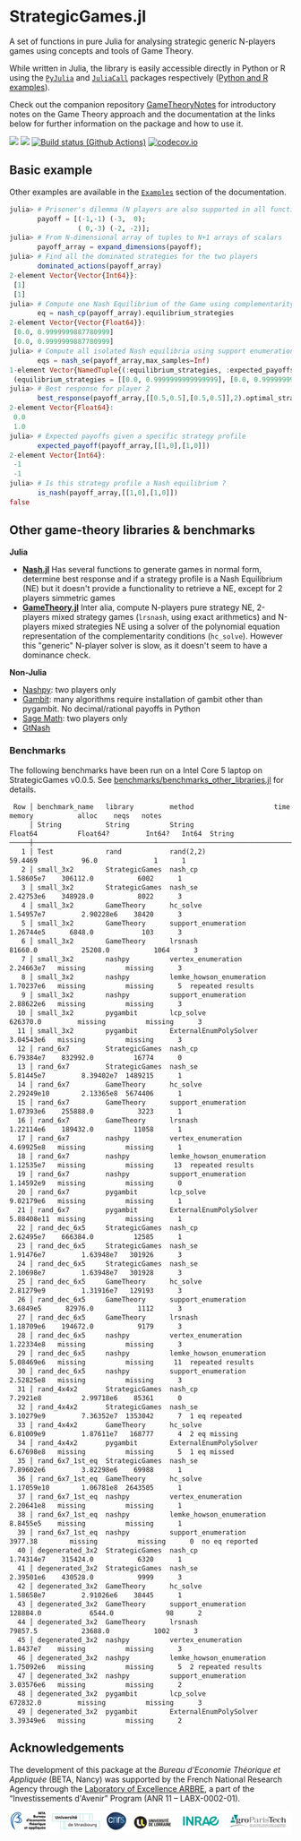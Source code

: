 # StrategicGames.jl

A set of functions in pure Julia for analysing strategic generic N-players games using concepts and tools of Game Theory.

While written in Julia, the library is easily accessible directly in Python or R using the [`PyJulia`](https://github.com/JuliaPy/pyjulia) and [`JuliaCall`](https://github.com/Non-Contradiction/JuliaCall) packages respectively ([Python and R examples](https://sylvaticus.github.io/StrategicGames.jl/dev/using_other_languages.html#using_other_languages)).

Check out the companion repository [GameTheoryNotes](https://github.com/sylvaticus/GameTheoryNotes) for introductory notes on the Game Theory approach and the documentation at the links below for further information on the package and how to use it.

[![](https://img.shields.io/badge/docs-stable-blue.svg)](https://sylvaticus.github.io/StrategicGames.jl/stable)
[![](https://img.shields.io/badge/docs-dev-blue.svg)](https://sylvaticus.github.io/StrategicGames.jl/dev)
[![Build status (Github Actions)](https://github.com/sylvaticus/StrategicGames.jl/workflows/CI/badge.svg)](https://github.com/sylvaticus/StrategicGames.jl/actions)
[![codecov.io](http://codecov.io/github/sylvaticus/StrategicGames.jl/coverage.svg?branch=main)](http://codecov.io/github/sylvaticus/StrategicGames.jl?branch=main)


## Basic example

Other examples are available in the [`Examples`](https://sylvaticus.github.io/StrategicGames.jl/dev/#examples) section of the documentation.

```julia
julia> # Prisoner's dilemma (N players are also supported in all functions)
       payoff = [(-1,-1) (-3,  0);
                 ( 0,-3) (-2, -2)];
julia> # From N-dimensional array of tuples to N+1 arrays of scalars    
       payoff_array = expand_dimensions(payoff);
julia> # Find all the dominated strategies for the two players
       dominated_actions(payoff_array)
2-element Vector{Vector{Int64}}:
 [1]
 [1]
julia> # Compute one Nash Equilibrium of the Game using complementarity formulation
       eq = nash_cp(payoff_array).equilibrium_strategies
2-element Vector{Vector{Float64}}:
 [0.0, 0.9999999887780999]
 [0.0, 0.9999999887780999]
julia> # Compute all isolated Nash equilibria using support enumeration
       eqs = nash_se(payoff_array,max_samples=Inf)
1-element Vector{NamedTuple{(:equilibrium_strategies, :expected_payoffs, :supports), Tuple{Vector{Vector{Float64}}, Vector{Float64}, Vector{Vector{Int64}}}}}:
 (equilibrium_strategies = [[0.0, 0.9999999999999999], [0.0, 0.9999999999999999]], expected_payoffs = [-1.9999999999999678, -1.9999999999999678], supports = [[2], [2]])
julia> # Best response for player 2
       best_response(payoff_array,[[0.5,0.5],[0.5,0.5]],2).optimal_strategy
2-element Vector{Float64}:
 0.0
 1.0
julia> # Expected payoffs given a specific strategy profile
       expected_payoff(payoff_array,[[1,0],[1,0]])
2-element Vector{Int64}:
 -1
 -1
julia> # Is this strategy profile a Nash equilibrium ?
       is_nash(payoff_array,[[1,0],[1,0]]) 
false
```

## Other game-theory libraries & benchmarks

**Julia**
 - **[Nash.jl](https://github.com/KrainskiL/Nash.jl)** Has several functions to generate games in normal form, determine best response and if a strategy profile is a Nash Equilibrium (NE) but it doesn't provide a functionality to retrieve a NE, except for 2 players simmetric games
 - **[GameTheory.jl](https://github.com/QuantEcon/GameTheory.jl)** Inter alia, compute N-players pure strategy NE, 2-players mixed strategy games (`lrsnash`, using exact arithmetics) and N-players mixed strategies NE using a solver of the polynomial equation representation of the complementarity conditions (`hc_solve`). However this "generic" N-player solver is slow, as it doesn't seem to have a dominance check.

**Non-Julia**
 - [Nashpy](https://github.com/drvinceknight/Nashpy): two players only
 - [Gambit](http://www.gambit-project.org/): many algorithms require installation of gambit other than pygambit. No decimal/rational payoffs in Python
 - [Sage Math](https://doc.sagemath.org/html/en/reference/game_theory/sage/game_theory/normal_form_game.html): two players only
 - [GtNash](https://forgemia.inra.fr/game-theory-tools-group/gtnash/-/tree/main/)

### Benchmarks
The following benchmarks have been run on a Intel Core 5 laptop on StrategicGames v0.0.5.
See [benchmarks/benchmarks_other_libraries.jl](/benchmarks/benchmarks_other_libraries.jl) for details.

```text
 Row │ benchmark_name   library         method                    time             memory           alloc    neqs   notes              
     │ String           String          String                    Float64          Float64?         Int64?   Int64  String             
─────┼─────────────────────────────────────────────────────────────────────────────────────────────────────────────────────────────────
   1 │ Test             rand            rand(2,2)                     59.4469           96.0              1      1
   2 │ small_3x2        StrategicGames  nash_cp                        1.58605e7    306112.0           6002      1
   3 │ small_3x2        StrategicGames  nash_se                        2.42753e6    348928.0           8022      3
   4 │ small_3x2        GameTheory      hc_solve                       1.54957e7         2.90228e6    38420      3
   5 │ small_3x2        GameTheory      support_enumeration            1.26744e5      6848.0            103      3
   6 │ small_3x2        GameTheory      lrsnash                    81660.0           25208.0           1064      3
   7 │ small_3x2        nashpy          vertex_enumeration             2.24663e7   missing          missing      3
   8 │ small_3x2        nashpy          lemke_howson_enumeration       1.70237e6   missing          missing      5  repeated results
   9 │ small_3x2        nashpy          support_enumeration            2.88622e6   missing          missing      3
  10 │ small_3x2        pygambit        lcp_solve                 626370.0         missing          missing      3
  11 │ small_3x2        pygambit        ExternalEnumPolySolver         3.04543e6   missing          missing      3
  12 │ rand_6x7         StrategicGames  nash_cp                        6.79384e7    832992.0          16774      0
  13 │ rand_6x7         StrategicGames  nash_se                        5.81445e7         8.39402e7  1489215      1
  14 │ rand_6x7         GameTheory      hc_solve                       2.29249e10        2.13365e8  5674406      1
  15 │ rand_6x7         GameTheory      support_enumeration            1.07393e6    255888.0           3223      1
  16 │ rand_6x7         GameTheory      lrsnash                        1.22114e6    189432.0          11058      1
  17 │ rand_6x7         nashpy          vertex_enumeration             4.69925e8   missing          missing      1
  18 │ rand_6x7         nashpy          lemke_howson_enumeration       1.12535e7   missing          missing     13  repeated results
  19 │ rand_6x7         nashpy          support_enumeration            1.14592e9   missing          missing      0
  20 │ rand_6x7         pygambit        lcp_solve                      9.02179e6   missing          missing      1
  21 │ rand_6x7         pygambit        ExternalEnumPolySolver         5.88408e11  missing          missing      1
  22 │ rand_dec_6x5     StrategicGames  nash_cp                        2.62495e7    666384.0          12585      1
  23 │ rand_dec_6x5     StrategicGames  nash_se                        1.91476e7         1.63948e7   301926      3
  24 │ rand_dec_6x5     StrategicGames  nash_se                        2.10698e7         1.63948e7   301928      3
  25 │ rand_dec_6x5     GameTheory      hc_solve                       2.81279e9         1.31916e7   129193      3
  26 │ rand_dec_6x5     GameTheory      support_enumeration            3.6849e5      82976.0           1112      3
  27 │ rand_dec_6x5     GameTheory      lrsnash                        1.18709e6    194672.0           9179      3
  28 │ rand_dec_6x5     nashpy          vertex_enumeration             1.22334e8   missing          missing      3
  29 │ rand_dec_6x5     nashpy          lemke_howson_enumeration       5.08469e6   missing          missing     11  repeated results
  30 │ rand_dec_6x5     nashpy          support_enumeration            2.52825e8   missing          missing      3
  31 │ rand_4x4x2       StrategicGames  nash_cp                        7.2921e8          2.99718e6    85361      0
  32 │ rand_4x4x2       StrategicGames  nash_se                        3.10279e9         7.36352e7  1353042      7  1 eq repeated
  33 │ rand_4x4x2       GameTheory      hc_solve                       6.81009e9         1.87611e7   168777      4  2 eq missing
  34 │ rand_4x4x2       pygambit        ExternalEnumPolySolver         6.67698e8   missing          missing      5  1 eq missed
  35 │ rand_6x7_1st_eq  StrategicGames  nash_se                        7.89602e6         3.82298e6    69988      1
  36 │ rand_6x7_1st_eq  GameTheory      hc_solve                       1.17059e10        1.06781e8  2643505      1
  37 │ rand_6x7_1st_eq  nashpy          vertex_enumeration             2.20641e8   missing          missing      1
  38 │ rand_6x7_1st_eq  nashpy          lemke_howson_enumeration       8.8455e5    missing          missing      1
  39 │ rand_6x7_1st_eq  nashpy          support_enumeration         3977.38        missing          missing      0  no eq reported
  40 │ degenerated_3x2  StrategicGames  nash_cp                        1.74314e7    315424.0           6320      1
  41 │ degenerated_3x2  StrategicGames  nash_se                        2.39501e6    430528.0           9999      3
  42 │ degenerated_3x2  GameTheory      hc_solve                       1.58658e7         2.91026e6    38445      1
  43 │ degenerated_3x2  GameTheory      support_enumeration       128884.0            6544.0             98      2
  44 │ degenerated_3x2  GameTheory      lrsnash                    79857.5           23688.0           1002      3
  45 │ degenerated_3x2  nashpy          vertex_enumeration             1.8437e7    missing          missing      3
  46 │ degenerated_3x2  nashpy          lemke_howson_enumeration       1.75092e6   missing          missing      5  2 repeated results
  47 │ degenerated_3x2  nashpy          support_enumeration            3.03576e6   missing          missing      2
  48 │ degenerated_3x2  pygambit        lcp_solve                 672832.0         missing          missing      3
  49 │ degenerated_3x2  pygambit        ExternalEnumPolySolver         3.39349e6   missing          missing      2

```
## Acknowledgements

The development of this package at the _Bureau d'Economie Théorique et Appliquée_ (BETA, Nancy) was supported by the French National Research Agency through the [Laboratory of Excellence ARBRE](http://mycor.nancy.inra.fr/ARBRE/), a part of the “Investissements d'Avenir” Program (ANR 11 – LABX-0002-01).

[![BLogos](assets/logos_betaumr.png)](hhttp://www.beta-umr7522.fr/)
